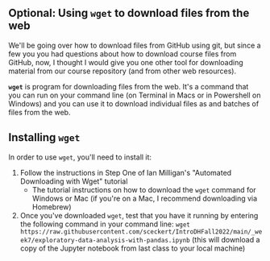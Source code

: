 ## Optional: Using `wget` to download files from the web

We'll be going over how to download files from GitHub using git, but since a few you you had questions about how to download course files from GitHub, now, I thought I would give you one other tool for downloading material from our course repository (and from other web resources).

**`wget`** is program for downloading files from the web. It's a command that you can run on your command line (on Terminal in Macs or in Powershell on Windows) and you can use it to download individual files as and batches of files from the web.

## Installing `wget`

In order to use `wget`, you'll need to install it: 

1. Follow the instructions in Step One of Ian Milligan's "Automated Downloading with Wget" tutorial
	- The tutorial instructions on how to download the `wget` command for Windows or Mac (if you're on a Mac, I recommend downloading via Homebrew)
2. Once you've downloaded `wget`, test that you have it running by entering the following command in your command line: `wget https://raw.githubusercontent.com/sceckert/IntroDHFall2022/main/_week7/exploratory-data-analysis-with-pandas.ipynb` (this will download a copy of the Jupyter notebook from last class to your local machine)
